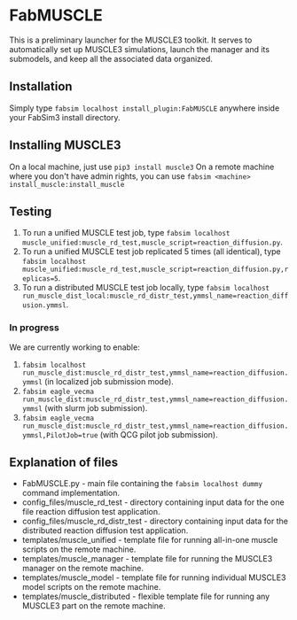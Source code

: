 # FabMUSCLE

This is a preliminary launcher for the MUSCLE3 toolkit. It serves to
automatically set up MUSCLE3 simulations, launch the manager and its submodels,
and keep all the associated data organized.

## Installation
Simply type `fabsim localhost install_plugin:FabMUSCLE` anywhere inside your FabSim3 install directory.

## Installing MUSCLE3
On a local machine, just use `pip3 install muscle3`
On a remote machine where you don't have admin rights, you can use `fabsim <machine> install_muscle:install_muscle`


## Testing
1. To run a unified MUSCLE test job, type `fabsim localhost muscle_unified:muscle_rd_test,muscle_script=reaction_diffusion.py`.
1. To run a unified MUSCLE test job replicated 5 times (all identical), type `fabsim localhost muscle_unified:muscle_rd_test,muscle_script=reaction_diffusion.py,replicas=5`.
1. To run a distributed MUSCLE test job locally, type `fabsim localhost run_muscle_dist_local:muscle_rd_distr_test,ymmsl_name=reaction_diffusion.ymmsl`.

### In progress
We are currently working to enable:
1. `fabsim localhost run_muscle_dist:muscle_rd_distr_test,ymmsl_name=reaction_diffusion.ymmsl` (in localized job submission mode).
1. `fabsim eagle_vecma run_muscle_dist:muscle_rd_distr_test,ymmsl_name=reaction_diffusion.ymmsl` (with slurm job submission).
1. `fabsim eagle_vecma run_muscle_dist:muscle_rd_distr_test,ymmsl_name=reaction_diffusion.ymmsl,PilotJob=true` (with QCG pilot job submission).



## Explanation of files
* FabMUSCLE.py - main file containing the ```fabsim localhost dummy``` command implementation.
* config_files/muscle_rd_test - directory containing input data for the one file reaction diffusion test application.
* config_files/muscle_rd_distr_test - directory containing input data for the distributed reaction diffusion test application.
* templates/muscle_unified - template file for running all-in-one muscle scripts on the remote machine.
* templates/muscle_manager - template file for running the MUSCLE3 manager on the remote machine.
* templates/muscle_model - template file for running individual MUSCLE3 model scripts on the remote machine.
* templates/muscle_distributed - flexible template file for running any MUSCLE3 part on the remote machine.

